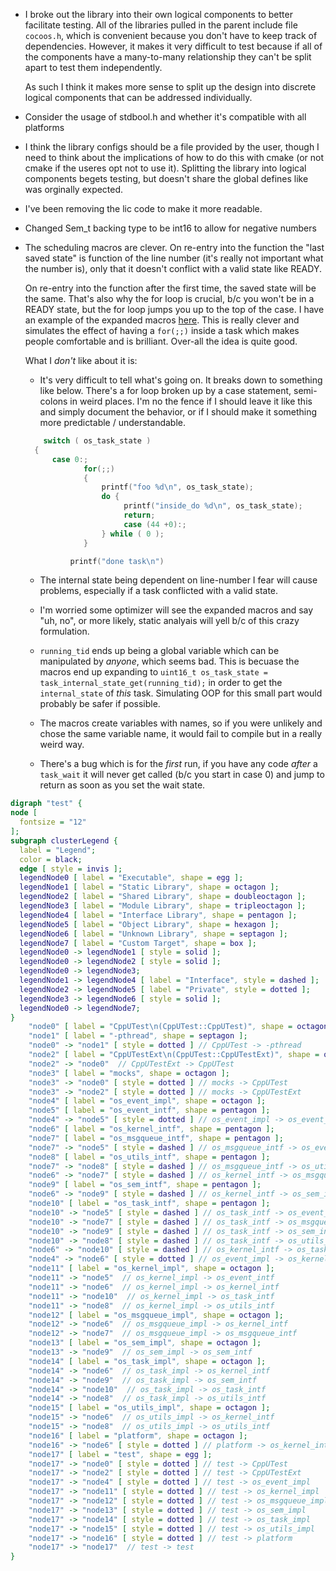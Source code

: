 * I broke out the library into their own logical components to better
  facilitate testing. All of the libraries pulled in the parent include file
  `cocoos.h`, which is convenient because you don't have to keep track of
  dependencies. However, it makes it very difficult to test because if all of
  the components have a many-to-many relationship they can't be split apart to
  test them independently.

  As such I think it makes more sense to split up the design into discrete
  logical components that can be addressed individually.

* Consider the usage of stdbool.h and whether it's compatible with all
  platforms

* I think the library configs should be a file provided by the user, though I
  need to think about the implications of how to do this with cmake (or not
  cmake if the useres opt not to use it). Splitting the library into logical
  components begets testing, but doesn't share the global defines like was
  orginally expected.

* I've been removing the lic code to make it more readable.

* Changed Sem_t backing type to be int16 to allow for negative numbers

* The scheduling macros are clever. On re-entry into the function the "last
  saved state" is function of the line number (it's really not important what
  the number is), only that it doesn't conflict with a valid state like READY.

  On re-entry into the function after the first time, the saved state will be
  the same. That's also why the for loop is crucial, b/c you won't be in a
  READY state, but the for loop jumps you up to the top of the case. I have an
  example of the expanded macros [here](https://godbolt.org/z/z4vPd5Wh7). This
  is really clever and simulates the effect of having a `for(;;)` inside a task
  which makes people comfortable and is brilliant. Over-all the idea is quite
  good.

  What I _don't_ like about it is:
  * It's very difficult to tell what's going on. It breaks down to something
    like below. There's a for loop broken up by a case statement, semi-colons
    in weird places. I'm no the fence if I should leave it like this and simply
    document the behavior, or if I should make it something more predictable /
    understandable.

  ```c
      switch ( os_task_state )
    {
        case 0:;
               for(;;)
               {
                   printf("foo %d\n", os_task_state);
                   do {
                        printf("inside_do %d\n", os_task_state);
                        return;
                        case (44 +0):;
                   } while ( 0 );
               }

            printf("done task\n")
  ```

  * The internal state being dependent on line-number I fear will cause
    problems, especially if a task conflicted with a valid state.

  * I'm worried some optimizer will see the expanded macros and say "uh, no",
    or more likely, static analyais will yell b/c of this crazy formulation.

  * `running_tid` ends up being a global variable which can be manipulated by
    _anyone_, which seems bad. This is becuase the macros end up expanding to
    `uint16_t os_task_state = task_internal_state_get(running_tid);` in order
    to get the `internal_state` of _this_ task. Simulating OOP for this small
    part would probably be safer if possible.

  * The macros create variables with names, so if you were unlikely and chose
    the same variable name, it would fail to compile but in a really weird way.

  * There's a bug which is for the _first_ run, if
    you have any code _after_ a `task_wait` it will never get called (b/c you
    start in case 0) and jump to return as soon as you set the wait state.


```dot
digraph "test" {
node [
  fontsize = "12"
];
subgraph clusterLegend {
  label = "Legend";
  color = black;
  edge [ style = invis ];
  legendNode0 [ label = "Executable", shape = egg ];
  legendNode1 [ label = "Static Library", shape = octagon ];
  legendNode2 [ label = "Shared Library", shape = doubleoctagon ];
  legendNode3 [ label = "Module Library", shape = tripleoctagon ];
  legendNode4 [ label = "Interface Library", shape = pentagon ];
  legendNode5 [ label = "Object Library", shape = hexagon ];
  legendNode6 [ label = "Unknown Library", shape = septagon ];
  legendNode7 [ label = "Custom Target", shape = box ];
  legendNode0 -> legendNode1 [ style = solid ];
  legendNode0 -> legendNode2 [ style = solid ];
  legendNode0 -> legendNode3;
  legendNode1 -> legendNode4 [ label = "Interface", style = dashed ];
  legendNode2 -> legendNode5 [ label = "Private", style = dotted ];
  legendNode3 -> legendNode6 [ style = solid ];
  legendNode0 -> legendNode7;
}
    "node0" [ label = "CppUTest\n(CppUTest::CppUTest)", shape = octagon ];
    "node1" [ label = "-pthread", shape = septagon ];
    "node0" -> "node1" [ style = dotted ] // CppUTest -> -pthread
    "node2" [ label = "CppUTestExt\n(CppUTest::CppUTestExt)", shape = octagon ];
    "node2" -> "node0"  // CppUTestExt -> CppUTest
    "node3" [ label = "mocks", shape = octagon ];
    "node3" -> "node0" [ style = dotted ] // mocks -> CppUTest
    "node3" -> "node2" [ style = dotted ] // mocks -> CppUTestExt
    "node4" [ label = "os_event_impl", shape = octagon ];
    "node5" [ label = "os_event_intf", shape = pentagon ];
    "node4" -> "node5" [ style = dotted ] // os_event_impl -> os_event_intf
    "node6" [ label = "os_kernel_intf", shape = pentagon ];
    "node7" [ label = "os_msgqueue_intf", shape = pentagon ];
    "node7" -> "node5" [ style = dashed ] // os_msgqueue_intf -> os_event_intf
    "node8" [ label = "os_utils_intf", shape = pentagon ];
    "node7" -> "node8" [ style = dashed ] // os_msgqueue_intf -> os_utils_intf
    "node6" -> "node7" [ style = dashed ] // os_kernel_intf -> os_msgqueue_intf
    "node9" [ label = "os_sem_intf", shape = pentagon ];
    "node6" -> "node9" [ style = dashed ] // os_kernel_intf -> os_sem_intf
    "node10" [ label = "os_task_intf", shape = pentagon ];
    "node10" -> "node5" [ style = dashed ] // os_task_intf -> os_event_intf
    "node10" -> "node7" [ style = dashed ] // os_task_intf -> os_msgqueue_intf
    "node10" -> "node9" [ style = dashed ] // os_task_intf -> os_sem_intf
    "node10" -> "node8" [ style = dashed ] // os_task_intf -> os_utils_intf
    "node6" -> "node10" [ style = dashed ] // os_kernel_intf -> os_task_intf
    "node4" -> "node6" [ style = dotted ] // os_event_impl -> os_kernel_intf
    "node11" [ label = "os_kernel_impl", shape = octagon ];
    "node11" -> "node5"  // os_kernel_impl -> os_event_intf
    "node11" -> "node6"  // os_kernel_impl -> os_kernel_intf
    "node11" -> "node10"  // os_kernel_impl -> os_task_intf
    "node11" -> "node8"  // os_kernel_impl -> os_utils_intf
    "node12" [ label = "os_msgqueue_impl", shape = octagon ];
    "node12" -> "node6"  // os_msgqueue_impl -> os_kernel_intf
    "node12" -> "node7"  // os_msgqueue_impl -> os_msgqueue_intf
    "node13" [ label = "os_sem_impl", shape = octagon ];
    "node13" -> "node9"  // os_sem_impl -> os_sem_intf
    "node14" [ label = "os_task_impl", shape = octagon ];
    "node14" -> "node6"  // os_task_impl -> os_kernel_intf
    "node14" -> "node9"  // os_task_impl -> os_sem_intf
    "node14" -> "node10"  // os_task_impl -> os_task_intf
    "node14" -> "node8"  // os_task_impl -> os_utils_intf
    "node15" [ label = "os_utils_impl", shape = octagon ];
    "node15" -> "node6"  // os_utils_impl -> os_kernel_intf
    "node15" -> "node8"  // os_utils_impl -> os_utils_intf
    "node16" [ label = "platform", shape = octagon ];
    "node16" -> "node6" [ style = dotted ] // platform -> os_kernel_intf
    "node17" [ label = "test", shape = egg ];
    "node17" -> "node0" [ style = dotted ] // test -> CppUTest
    "node17" -> "node2" [ style = dotted ] // test -> CppUTestExt
    "node17" -> "node4" [ style = dotted ] // test -> os_event_impl
    "node17" -> "node11" [ style = dotted ] // test -> os_kernel_impl
    "node17" -> "node12" [ style = dotted ] // test -> os_msgqueue_impl
    "node17" -> "node13" [ style = dotted ] // test -> os_sem_impl
    "node17" -> "node14" [ style = dotted ] // test -> os_task_impl
    "node17" -> "node15" [ style = dotted ] // test -> os_utils_impl
    "node17" -> "node16" [ style = dotted ] // test -> platform
    "node17" -> "node17"  // test -> test
}
```
